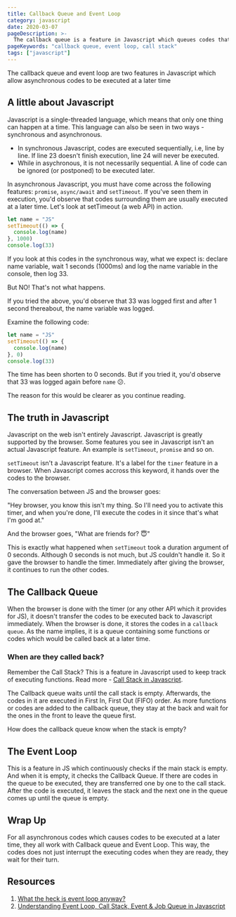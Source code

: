 ```yaml
---
title: Callback Queue and Event Loop
category: javascript
date: 2020-03-07
pageDescription: >-
  The callback queue is a feature in Javascript which queues codes that would be called back when the call stack is empty while the event loop continually checks if the call stack is empty then executes the codes in the callback queue.
pageKeywords: "callback queue, event loop, call stack"
tags: ["javascript"]
---
```


The callback queue and event loop are two features in Javascript which allow asynchronous codes to be executed at a later time

## A little about Javascript

Javascript is a single-threaded language, which means that only one thing can happen at a time. This language can also be seen in two ways - synchronous and asynchronous.

- In synchronous Javascript, codes are executed sequentially, i.e, line by line. If line 23 doesn't finish execution, line 24 will never be executed.
- While in asychronous, it is not necessarily sequential. A line of code can be ignored (or postponed) to be executed later.

In asynchronous Javascript, you must have come across the following features: `promise`, `async/await` and `setTimeout`. If you've seen them in execution, you'd observe that codes surrounding them are usually executed at a later time. Let's look at setTimeout (a web API) in action.

```js
let name = "JS"
setTimeout(() => {
  console.log(name)
}, 1000)
console.log(33)
```

If you look at this codes in the synchronous way, what we expect is: declare name variable, wait 1 seconds (1000ms) and log the name variable in the console, then log 33.

But NO! That's not what happens.

If you tried the above, you'd observe that 33 was logged first and after 1 second thereabout, the name variable was logged.

Examine the following code:

```js
let name = "JS"
setTimeout(() => {
  console.log(name)
}, 0)
console.log(33)
```

The time has been shorten to 0 seconds. But if you tried it, you'd observe that 33 was logged again before `name` 😕.

The reason for this would be clearer as you continue reading.

## The truth in Javascript

Javascript on the web isn't entirely Javascript. Javascript is greatly supported by the browser. Some features you see in Javascript isn't an actual Javascript feature. An example is `setTimeout`, `promise` and so on.

`setTimeout` isn't a Javascript feature. It's a label for the `timer` feature in a browser. When Javascript comes accross this keyword, it hands over the codes to the browser.

The conversation between JS and the browser goes:

"Hey browser, you know this isn't my thing. So I'll need you to activate this timer, and when you're done, I'll execute the codes in it since that's what I'm good at."

And the browser goes, "What are friends for? 😇"

This is exactly what happened when `setTimeout` took a duration argument of 0 seconds. Although 0 seconds is not much, but JS couldn't handle it. So it gave the browser to handle the timer. Immediately after giving the browser, it continues to run the other codes.

## The Callback Queue

When the browser is done with the timer (or any other API which it provides for JS), it doesn't transfer the codes to be executed back to Javascript immediately. When the browser is done, it stores the codes in a `callback queue`. As the name implies, it is a queue containing some functions or codes which would be called back at a later time.

### When are they called back?

Remember the Call Stack? This is a feature in Javascript used to keep track of executing functions. Read more - [Call Stack in Javascript](/p/javascript/call-stack).

The Callback queue waits until the call stack is empty. Afterwards, the codes in it are executed in First In, First Out (FIFO) order. As more functions or codes are added to the callback queue, they stay at the back and wait for the ones in the front to leave the queue first.

How does the callback queue know when the stack is empty?

## The Event Loop

This is a feature in JS which continuously checks if the main stack is empty. And when it is empty, it checks the Callback Queue. If there are codes in the queue to be executed, they are transferred one by one to the call stack. After the code is executed, it leaves the stack and the next one in the queue comes up until the queue is empty.

## Wrap Up

For all asynchronous codes which causes codes to be executed at a later time, they all work with Callback queue and Event Loop. This way, the codes does not just interrupt the executing codes when they are ready, they wait for their turn.

## Resources

1. [What the heck is event loop anyway?](https://youtu.be/8aGhZQkoFbQ)
2. [Understanding Event Loop, Call Stack, Event & Job Queue in Javascript](https://medium.com/@Rahulx1/understanding-event-loop-call-stack-event-job-queue-in-javascript-63dcd2c71ecd)
